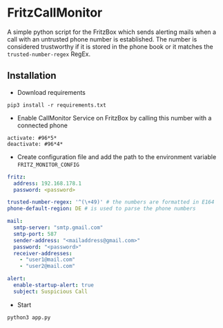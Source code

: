 # FritzCallMonitor

A simple python script for the FritzBox which sends alerting mails when a call with an untrusted phone number is established. 
The number is considered trustworthy if it is stored in the phone book or it matches the `trusted-number-regex` RegEx.

## Installation

- Download requirements
```
pip3 install -r requirements.txt 
```

- Enable CallMonitor Service on FritzBox by calling this number with a connected phone
```
activate: #96*5*
deactivate: #96*4*
```

- Create configuration file and add the path to the environment variable `FRITZ_MONITOR_CONFIG`
```yaml
fritz:
  address: 192.168.178.1
  password: <password>

trusted-number-regex: '^(\+49)' # the numbers are formatted in E164
phone-default-region: DE # is used to parse the phone numbers

mail:
  smtp-server: "smtp.gmail.com"
  smtp-port: 587
  sender-address: "<mailaddress@gmail.com>"
  password: "<password>"
  receiver-addresses:
    - "user1@mail.com"
    - "user2@mail.com"

alert:
  enable-startup-alert: true
  subject: Suspicious Call
``` 
- Start
```
python3 app.py
```